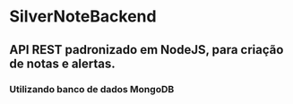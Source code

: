 # SilverNoteBackend
## API REST padronizado em NodeJS, para criação de notas e alertas.
### Utilizando banco de dados MongoDB 
